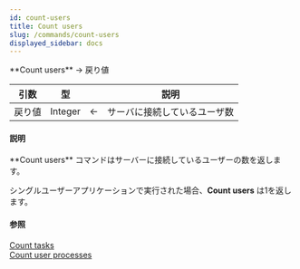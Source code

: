 ```yaml
---
id: count-users
title: Count users
slug: /commands/count-users
displayed_sidebar: docs
---
```


<!--REF #_command_.Count users.Syntax-->**Count users**  -> 戻り値<!-- END REF-->
<!--REF #_command_.Count users.Params-->
| 引数 | 型 |  | 説明 |
| --- | --- | --- | --- |
| 戻り値 | Integer | &larr; | サーバに接続しているユーザ数 |

<!-- END REF-->

#### 説明 

<!--REF #_command_.Count users.Summary-->**Count users** コマンドはサーバーに接続しているユーザーの数を返します。<!-- END REF-->

シングルユーザーアプリケーションで実行された場合、**Count users** は1を返します。

#### 参照 

[Count tasks](count-tasks.md)  
[Count user processes](count-user-processes.md)  